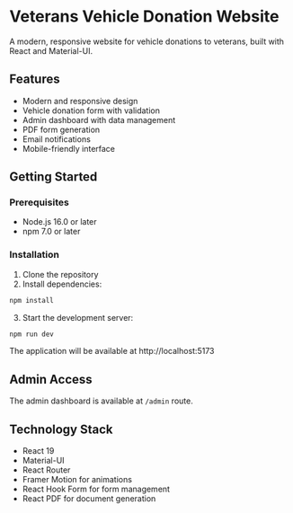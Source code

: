 # Veterans Vehicle Donation Website

A modern, responsive website for vehicle donations to veterans, built with React and Material-UI.

## Features

- Modern and responsive design
- Vehicle donation form with validation
- Admin dashboard with data management
- PDF form generation
- Email notifications
- Mobile-friendly interface

## Getting Started

### Prerequisites

- Node.js 16.0 or later
- npm 7.0 or later

### Installation

1. Clone the repository
2. Install dependencies:
```bash
npm install
```

3. Start the development server:
```bash
npm run dev
```

The application will be available at http://localhost:5173

## Admin Access

The admin dashboard is available at `/admin` route.

## Technology Stack

- React 19
- Material-UI
- React Router
- Framer Motion for animations
- React Hook Form for form management
- React PDF for document generation
